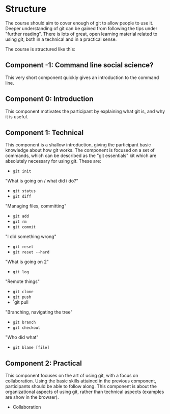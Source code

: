 
# Structure

The course should aim to cover enough of git to allow people to use it. Deeper understanding of git can be gained from following the tips under "further reading". There is lots of great, open learning material related to using git, both in a technical and in a practical sense.

The course is structured like this:

## Component -1: Command line social science?

This very short component quickly gives an introduction to the command line. 

## Component 0: Introduction

This component motivates the participant by explaining what git is, and why it is useful.

## Component 1: Technical

This component is a shallow introduction, giving the participant basic knowledge about how git works. The component is focused on a set of commands, which can be described as the "git essentials" kit which are absolutely necessary for using git. These are:

* `git init`

"What is going on / what did i do?"
* `git status`
* `git diff`

"Managing files, committing"
* `git add`
* `git rm`
* `git commit`

"I did something wrong"
* `git reset`
* `git reset --hard`

"What is going on 2"
* `git log`

"Remote things"
* `git clone`
* `git push`
* `git pull

"Branching, navigating the tree"
* `git branch`
* `git checkout`

"Who did what"
* `git blame [file]`

## Component 2: Practical

This component focuses on the art of using git, with a focus on collaboration. Using the basic skills attained in the previous component, participants should be able to follow along.
This component is about the organizational aspects of using git, rather than technical aspects (examples are show in the browser).

* Collaboration 



